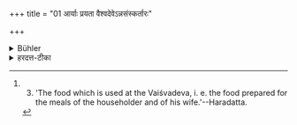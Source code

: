 +++
title = "01 आर्याः प्रयता वैश्वदेवेऽन्नसंस्कर्तारः"

+++

<details><summary>Bühler</summary>

1. Pure men of the first three castes shall prepare the food (of a householder which is used) at the Vaiśvadeva ceremony. [^1] 


[^1]:  3. 'The food which is used at the Vaiśvadeva, i. e. the food prepared for the meals of the householder and of his wife.'--Haradatta.
</details>

<details><summary>हरदत्त-टीका</summary>

## सूत्रम्
आर्याः प्रयता वैश्वदेवेऽन्नसंस्कर्तारः स्युः ॥१॥  
### टिप्पनी
आर्यास्त्रैवर्णिकाः। 'आर्याधिष्ठिता वा शूद्रा' (२.३,४) इत्युत्तरत्र दर्शनात् । प्रयताः स्नानादिना शुद्धाः। वैश्वदेवे गृहमेधिनोर्भोजनार्थे पाके। 'गृहमेधिनो यदशनीयस्ये'(३-१२)ति दर्शनात् । अन्नसंस्कर्तारः स्युः । अन्नं भक्ष्यभोज्यपेयादिकं तत् संस्कुर्युः । न स्वयं, नाऽपि स्त्रियः ॥ १ ॥
</details>
